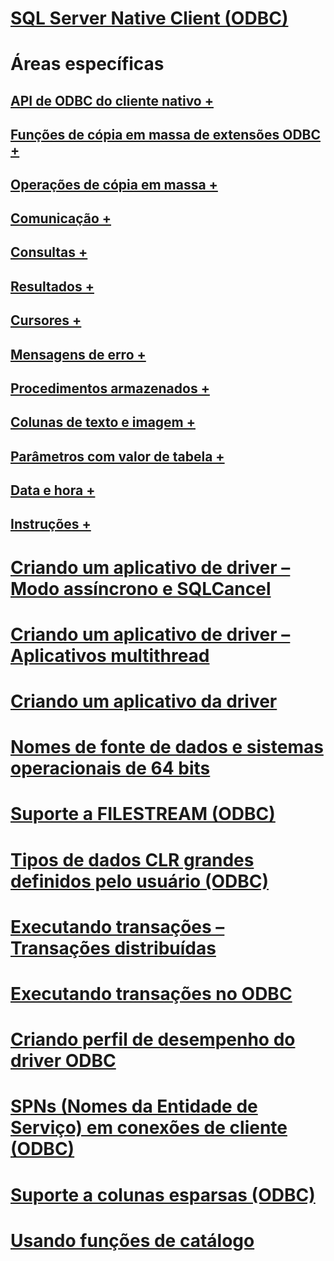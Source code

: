 # [SQL Server Native Client (ODBC)](sql-server-native-client-odbc.md)

# Áreas específicas
## [API de ODBC do cliente nativo +](../../../relational-databases/native-client-odbc-api/odbc-api-implementation-details.md)
## [Funções de cópia em massa de extensões ODBC +](../../../relational-databases/native-client-odbc-extensions-bulk-copy-functions/sql-server-driver-extensions-bulk-copy-functions.md)
## [Operações de cópia em massa +](../../../relational-databases/native-client-odbc-bulk-copy-operations/performing-bulk-copy-operations-odbc.md)
## [Comunicação +](../../../relational-databases/native-client-odbc-communication/communicating-with-sql-server-odbc.md)
## [Consultas +](../../../relational-databases/native-client-odbc-queries/executing-queries-odbc.md)
## [Resultados +](../../../relational-databases/native-client-odbc-results/processing-results-odbc.md)
## [Cursores +](../../../relational-databases/native-client-odbc-cursors/using-cursors-odbc.md)
## [Mensagens de erro +](../../../relational-databases/native-client-odbc-error-messages/handling-errors-and-messages.md)
## [Procedimentos armazenados +](../../../relational-databases/native-client-odbc-stored-procedures/running-stored-procedures.md)
## [Colunas de texto e imagem +](../../../relational-databases/native-client-odbc-text-image-columns/managing-text-and-image-columns.md)
## [Parâmetros com valor de tabela +](../../../relational-databases/native-client-odbc-table-valued-parameters/table-valued-parameters-odbc.md)
## [Data e hora +](../../../relational-databases/native-client-odbc-date-time/date-and-time-improvements-odbc.md)
## [Instruções +](../../../relational-databases/native-client-odbc-how-to/odbc-how-to-topics.md)

# [Criando um aplicativo de driver – Modo assíncrono e SQLCancel](creating-a-driver-application-asynchronous-mode-and-sqlcancel.md)
# [Criando um aplicativo de driver – Aplicativos multithread](creating-a-driver-application-multithreaded-applications.md)
# [Criando um aplicativo da driver](creating-a-driver-application.md)
# [Nomes de fonte de dados e sistemas operacionais de 64 bits](data-source-names-and-64-bit-operating-systems.md)
# [Suporte a FILESTREAM (ODBC)](filestream-support-odbc.md)
# [Tipos de dados CLR grandes definidos pelo usuário (ODBC)](large-clr-user-defined-types-odbc.md)
# [Executando transações – Transações distribuídas](performing-transactions-distributed-transactions.md)
# [Executando transações no ODBC](performing-transactions-in-odbc.md)
# [Criando perfil de desempenho do driver ODBC](profiling-odbc-driver-performance.md)
# [SPNs (Nomes da Entidade de Serviço) em conexões de cliente (ODBC)](service-principal-names-spns-in-client-connections-odbc.md)
# [Suporte a colunas esparsas (ODBC)](sparse-columns-support-odbc.md)
# [Usando funções de catálogo](using-catalog-functions.md)
